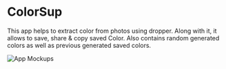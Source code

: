 # ColorSup
This app helps to extract color from photos using dropper. Along with it, it allows to save, share &amp; copy saved Color. Also contains random generated colors as well as previous generated saved colors.

![App Mockups](https://github.com/ioskrish/ColorSup/assets/84672744/867fa33b-bd65-4662-bd03-f17eb472ed0b)
